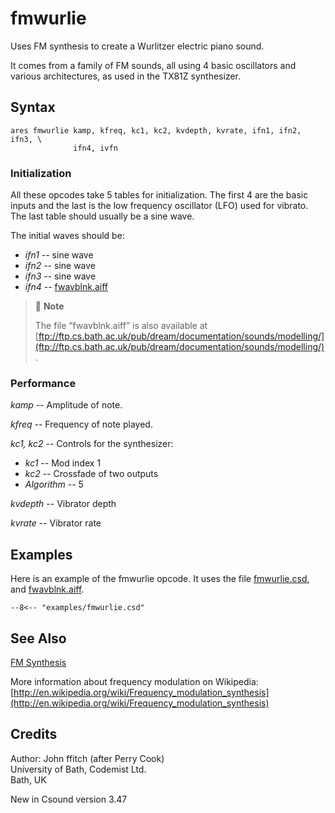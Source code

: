 <!--
id:fmwurlie
category:Signal Generators:FM Synthesis
-->
# fmwurlie
Uses FM synthesis to create a Wurlitzer electric piano sound.

It comes from a family of FM sounds, all using 4 basic oscillators and various architectures, as used in the TX81Z synthesizer.

## Syntax
``` csound-orc
ares fmwurlie kamp, kfreq, kc1, kc2, kvdepth, kvrate, ifn1, ifn2, ifn3, \
              ifn4, ivfn
```

### Initialization

All these opcodes take 5 tables for initialization. The first 4 are the basic inputs and the last is the low frequency oscillator (LFO) used for vibrato. The last table should usually be a sine wave.

The initial waves should be:

* _ifn1_ -- sine wave
* _ifn2_ -- sine wave
* _ifn3_ -- sine wave
* _ifn4_ -- [fwavblnk.aiff](../../examples/fwavblnk.aiff)

> :memo: **Note**<br>
>
> The file &#8220;fwavblnk.aiff&#8221; is also available at [ftp://ftp.cs.bath.ac.uk/pub/dream/documentation/sounds/modelling/](ftp://ftp.cs.bath.ac.uk/pub/dream/documentation/sounds/modelling/).

### Performance

_kamp_ -- Amplitude of note.

_kfreq_ -- Frequency of note played.

_kc1, kc2_ -- Controls for the synthesizer:

* _kc1_ -- Mod index 1
* _kc2_ -- Crossfade of two outputs
* _Algorithm_ -- 5

_kvdepth_ -- Vibrator depth

_kvrate_ -- Vibrator rate

## Examples

Here is an example of the fmwurlie opcode. It uses the file [fmwurlie.csd](../../examples/fmwurlie.csd), and [fwavblnk.aiff](../../examples/fwavblnk.aiff).

``` csound-orc title="Example of the fmwurlie opcode." linenums="1"
--8<-- "examples/fmwurlie.csd"
```

## See Also

[FM Synthesis](../../siggen/fmsynth)

More information about frequency modulation on Wikipedia: [http://en.wikipedia.org/wiki/Frequency_modulation_synthesis](http://en.wikipedia.org/wiki/Frequency_modulation_synthesis)

## Credits

Author: John ffitch (after Perry Cook)<br>
University of Bath, Codemist Ltd.<br>
Bath, UK<br>

New in Csound version 3.47
